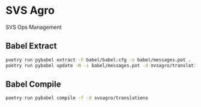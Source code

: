# SVS Agro
SVS Ops Management


## Babel Extract
```bash
poetry run pybabel extract -F babel/babel.cfg -o babel/messages.pot .
poetry run pybabel update -N -i babel/messages.pot -d svsagro/translations
``` 

## Babel Compile
```bash
poetry run pybabel compile -f -d svsagro/translations
``` 